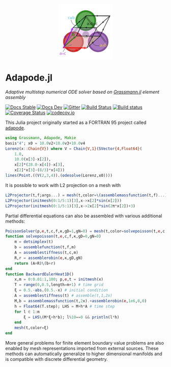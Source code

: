 <p align="center">
  <img src="./docs/src/assets/logo.png" alt="DirectSum.jl"/>
</p>

# Adapode.jl

*Adaptive multistep numerical ODE solver based on [Grassmann.jl](https://github.com/chakravala/Grassmann.jl) element assembly*

[![Docs Stable](https://img.shields.io/badge/docs-stable-blue.svg)](https://grassmann.crucialflow.com/stable)
[![Docs Dev](https://img.shields.io/badge/docs-dev-blue.svg)](https://grassmann.crucialflow.com/dev)
[![Gitter](https://badges.gitter.im/Grassmann-jl/community.svg)](https://gitter.im/Grassmann-jl/community?utm_source=badge&utm_medium=badge&utm_campaign=pr-badge)
[![Build Status](https://travis-ci.org/chakravala/Adapode.jl.svg?branch=master)](https://travis-ci.org/chakravala/Adapode.jl)
[![Build status](https://ci.appveyor.com/api/projects/status/wpu43q92o06afi0a?svg=true)](https://ci.appveyor.com/project/chakravala/adapode-jl)
[![Coverage Status](https://coveralls.io/repos/chakravala/Adapode.jl/badge.svg?branch=master&service=github)](https://coveralls.io/github/chakravala/Adapode.jl?branch=master)
[![codecov.io](https://codecov.io/github/chakravala/Adapode.jl/coverage.svg?branch=master)](https://codecov.io/github/chakravala/Adapode.jl?branch=master)

This Julia project originally started as a FORTRAN 95 project called [adapode](https://github.com/chakravala/adapode).

```julia
using Grassmann, Adapode, Makie
basis"4"; x0 = 10.0v2+10.0v3+10.0v4
Lorenz(x::Chain{V}) where V = Chain{V,1}(SVector{4,Float64}(
	1.0,
	10.0(x[3]-x[2]),
	x[2]*(28.0-x[4])-x[3],
	x[2]*x[3]-(8/3)*x[4]))
lines(Point.((V(2,3,4)).(odesolve(Lorenz,x0))))
```

It is possible to work with L2 projection on a mesh with
```julia
L2Projector(t,f;args...) = mesh(t,color=\(assemblemassfunction(t,f)...);args...)
L2Projector(initmesh(0:1/5:1)[3],x->x[2]*sin(x[2]))
L2Projector(initmesh(0:1/5:1)[3],x->2x[2]*sin(2π*x[2])+3)
```

Partial differential equations can also be assembled with various additional methods:
```julia
PoissonSolver(p,e,t,c,f,κ,gD=1,gN=0) = mesh(t,color=solvepoisson(t,e,c,f,κ,gD,gN))
function solvepoisson(t,e,c,f,κ,gD=0,gN=0)
    m = detsimplex(t)
    b = assemblefunction(t,f,m)
    A = assemblestiffness(t,c,m)
    R,r = assemblerobin(e,κ,gD,gN)
    return (A+R)\(b+r)
end
function BackwardEulerHeat1D()
    x,m = 0:0.01:1,100; p,e,t = initmesh(x)
    T = range(0,0.5,length=m+1) # time grid
    ξ = 0.5.-abs.(0.5.-x) # initial condition
    A = assemblestiffness(t) # assemble(t,1,2x)
    M,b = assemblemassfunction(t,2x).+assemblerobin(e,1e6,0,0)
    h = Float64(T.step); LHS = M+h*A # time step
    for l ∈ 1:m
        ξ = LHS\(M*ξ+h*b); l%10==0 && println(l*h)
    end
    mesh(t,color=ξ)
end
```
More general problems for finite element boundary value problems are also enabled by mesh representations imported from external sources. These methods can automatically generalize to higher dimensional manifolds and is compatible with discrete differential geometry.
